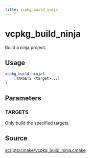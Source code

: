 ```yaml
---
title: vcpkg_build_ninja
---
```


# vcpkg_build_ninja

Build a ninja project.

## Usage
```cmake
vcpkg_build_ninja(
    [TARGETS <target>...]
)
```

## Parameters
### TARGETS
Only build the specified targets.

## Source
[scripts/cmake/vcpkg\_build\_ninja.cmake](https://github.com/Microsoft/vcpkg/blob/master/scripts/cmake/vcpkg_build_ninja.cmake)

